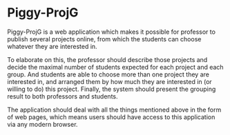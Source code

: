 # Piggy-ProjG

Piggy-ProjG is a web application which makes it possible for professor to publish several projects online, from which the students can choose whatever they are interested in. 

To elaborate on this, the professor should describe those projects and decide the maximal number of students expected for each project and each group. And students are able to choose more than one project they are interested in, and arranged them by how much they are interested in (or willing to do) this project. Finally, the system should present the grouping result to both professors and students.

The application should deal with all the things mentioned above in the form of web pages, which means users should have access to this application via any modern browser.
